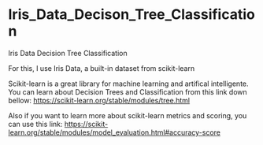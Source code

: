 # Iris_Data_Decison_Tree_Classification
Iris Data Decision Tree Classification

For this, I use Iris Data, a built-in dataset from scikit-learn

Scikit-learn is a great library for machine learning and artifical intelligente. You can learn about Decision Trees and Classification from this link down bellow:
https://scikit-learn.org/stable/modules/tree.html

Also if you want to learn more about scikit-learn metrics and scoring, you can use this link:
https://scikit-learn.org/stable/modules/model_evaluation.html#accuracy-score

